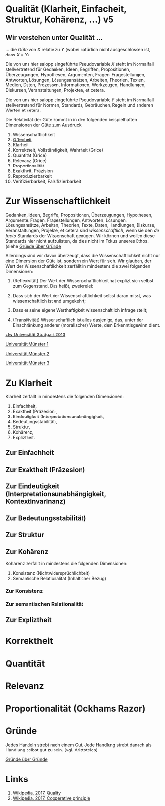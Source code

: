 <!---
   NAME - The NAME of this project is:
ethos

  FILE - The FILENAME of the current file is:
/v5.md
<!---
7-01-28-16:15:00 UTC

  MODIFICATION - This project was last MODIFIED on:
2017-01-28-16:15:00 UTC

  VERSION - The current VERSION of this project is:
<git-commit-hash>-2017-01-28-16:15:00 UTC

  CREATOR(S) - This project was CREATED by:
Michael Czechowski, Martin Maga

  CONTACT - You can CONTACT the creator(s) or developer(s) of this project at:
E-Mail: mail@martinmaga.de

  COPYRIGHT - The COPYRIGHT holder of this project is:
COPYRIGHT (c) 2016 Martin Maga

  LICENSE - This project is LICENSED under the following license:
Martin Maga 2016 CC BY-SA 4.0 https://creativecommons.org

  SUBFILE – This is a SUBFILE! For more INFORMATION on this project go to:
/README.md
--->

# Qualität (Klarheit, Einfacheit, Struktur, Kohärenz, …) **v5**
## Wir verstehen unter Qualität …
… die *Güte* von *X* relativ zu *Y* (wobei natürlich nicht ausgeschlossen ist, dass *X* = *Y*).

Die von uns hier salopp eingeführte Pseudovariable *X* steht im Normalfall stellvertretend für Gedanken, Ideen, Begriffen, Propositionen, Überzeugungen, Hypothesen, Argumenten, Fragen, Fragestellungen, Antworten, Lösungen, Lösungsansätzen, Arbeiten, Theorien, Texten, Medien, Daten, Prozessen, Informationen, Werkzeugen, Handlungen, Diskursen, Veranstaltungen, Projekten, et cetera.

Die von uns hier salopp eingeführte Pseudovariable *Y* steht im Normalfall stellvertretend für Normen, Standards, Gebräuchen, Regeln und anderen Werten et cetera.

Die Relativität der Güte kommt in in den folgenden beispielhaften Dimensionen der Güte zum Ausdruck:

1. Wissenschaftlichkeit,
2. [Offenheit](../contents/values/v4_openness.md)
3. Klarheit
4. Korrektheit, Vollständigkeit, Wahrheit (Grice)
5. Quantität (Grice)
6. Relevanz (Grice)
7. Proportionalität
8. Exaktheit, Präzision
9. Reproduzierbarkeit
10. Verifizierbarkeit, Falsifizierbarkeit

# Zur Wissenschaftlichkeit
Gedanken, Ideen, Begriffe, Propositionen, Überzeugungen, Hypothesen, Argumente, Fragen, Fragestellungen, Antworten, Lösungen, Lösungsansätze, Arbeiten, Theorien, Texte, Daten, Handlungen, Diskurse, Veranstaltungen, Projekte, et cetera sind *wissenschaftlich*, wenn sie den *de facto* Standards der Wissenschaft genügen.
Wir können und wollen diese Standards hier nicht aufzulisten, da dies nicht im Fokus unseres Ethos.
(siehe [Gründe über Gründe](../contents/reasons/reasons.md)

Allerdings sind wir davon überzeugt, dass die Wissenschaftlichkeit nicht nur eine Dimension der Güte ist, sondern ein Wert für sich.
Wir glauben, der Wert der Wissenschaftlichkeit zerfällt in mindestens die zwei folgenden Dimensionen:

1. (Reflexivität) Der Wert der Wissenschaftlichkeit hat explizt sich selbst zum Gegenstand. Das heißt, zweierelei:

  1. Dass sich der Wert der Wissenschaftlichkeit selbst daran misst, was wissenschaftlich ist und umgekehrt;

  2. Dass er seine eigene Werthaftigkeit wissenschaftlich infrage stellt;

2. (Transitivität) Wissenschaftlich ist alles dasjenige, das, unter der Einschränkung anderer (moralischer) Werte, dem Erkenntisgewinn dient.


[zlw Universität Stuttgart 2013](http://www.uni-stuttgart.de/zlw/ueberuns/dokumente/Wissenschaftlichkeit.pdf)

[Universität Münster 1](http://www.uni-muenster.de/imperia/md/content/wissenschaftstheorie/preisfrage/elsler_-_wissenschaft_im_diskurs.pdf)

[Universität Münster 2](https://studium.utb.de/wissenschaftlich-schreiben/was-meint-wissenschaftlich)

[Universität Münster 3](http://www.uni-muenster.de/imperia/md/content/wissenschaftstheorie/preisfrage/schramm_-_was_ist_wissenschaftlich.pdf)

# Zu Klarheit
Klarheit zerfällt in mindestens die folgenden Dimensionen:

1. Einfachheit,
2. Exaktheit (Präzesion),
3. Eindeutigkeit (Interpretationsunabhängigkeit,
4. Bedeutungsstabilität),
5. Struktur,
6. Kohärenz,
7. Expliztheit.

## Zur Einfachheit

## Zur Exaktheit (Präzesion)

## Zur Eindeutigkeit (Interpretationsunabhängigkeit, Kontextinvarinanz)

## Zur Bedeutungsstabilität)

## Zur Struktur

## Zur Kohärenz
Kohärenz zerfällt in mindestens die folgenden Dimensionen:

1. Konsistenz (Nichtwidersprüchlichkeit)
2. Semantische Relationalität (Inhalticher Bezug)

### Zur Konsistenz

### Zur semantischen Relationalität

## Zur Expliztheit

# Korrektheit

# Quantität

# Relevanz

# Proportionalität (Ockhams Razor)

# Gründe
Jedes Handeln strebt nach einem Gut.
Jede Handlung strebt danach als Handlung selbst gut zu sein.
(vgl. Aristoteles)

[Gründe über Gründe](../contents/reasons/reasons.md)

# Links
1. [Wikipedia. 2017. Quality](https://en.wikipedia.org/wiki/Quality)
2. [Wikipedia. 2017. Cooperative principle](https://en.wikipedia.org/wiki/Cooperative_principle)
